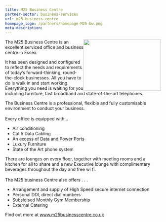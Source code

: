 ```yaml
---
title: M25 Business Centre
partner-sector: business-services
url: m25-business-centre
homepage_logo: /partners/homepage-M25-bw.png
meta-description:
---
```


<p><img alt="" src="//clarity-strategies.github.io/ie-uploads/uploads/about/M25_Logo_v1_-_RGB_Colour.jpg" style="float:right; height:167px; width:250px" />The M25 Business Centre is an excellent serviced office and business centre in Essex.</p><p>It has been designed and configured to reflect the needs and requirements of today&rsquo;s forward-thinking, round-the-clock businesses. All you have to do is walk in and start working. Everything you need is waiting for you including furniture, fast broadband and state-of-the-art telephones.</p><p>The Business Centre is a professional, flexible and fully customisable environment to conduct your business.<br />&nbsp;<br />Every office is equipped with&hellip;</p><ul><li>Air conditioning</li><li>Cat 5 Data Cabling</li><li>An excess of Data and Power Ports</li><li>Luxury Furniture</li><li>State of the Art phone system</li></ul><p>There are lounges on every floor, together with meeting rooms and a kitchen for all to share and a new Executive lounge with complimentary beverages throughout the day and free wi fi.<br />&nbsp;<br />The M25 business Centre also offers . . .&nbsp;</p><ul><li>Arrangement and supply of High Speed secure internet connection</li><li>Personal DDI, direct dial numbers</li><li>Subsidised Monthly Gym Membership</li><li>External Catering</li></ul><p>Find out more at&nbsp;<a href="http://www.m25businesscentre.co.uk" target="_blank">www.m25businesscentre.co.uk</a></p>